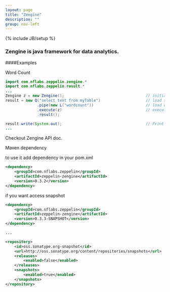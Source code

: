 ```yaml
---
layout: page
title: "Zengine"
description: ""
group: nav-left
---
```

{% include JB/setup %}
### Zengine is java framework for data analytics.
####Examples

Word Count

```java
import com.nflabs.zeppelin.zengine.*
import com.nflabs.zeppelin.result.*
...
Zengine z = new Zengine();                                    // initialize Zengine
result = new Q("select text from myTable")                    // load some data
              .pipe(new L("wordcount"))                       // load wordcount library
              .execute(z)                                     // execute
              .result();

result.write(System.out);                                     // Print result to stdout
...
```

Checkout Zengine API doc. 

Maven dependency

to use it add dependency in your pom.xml

```xml
<dependency>
    <groupId>com.nflabs.zeppelin</groupId>
    <artifactId>zeppelin-zengine</artifactId>
    <version>0.3.2</version>
</dependency>
```
if you want access snapshot

```xml
<dependency>
    <groupId>com.nflabs.zeppelin</groupId>
    <artifactId>zeppelin-zengine</artifactId>
    <version>0.3.3-SNAPSHOT</version>
</dependency>

...

<repository>
    <id>oss.sonatype.org-snapshot</id>
    <url>http://oss.sonatype.org/content/repositories/snapshots</url>
    <releases>
        <enabled>false</enabled>
    </releases>
    <snapshots>
        <enabled>true</enabled>
    </snapshots>
</repository>
```
